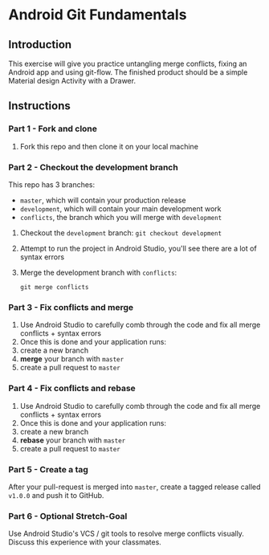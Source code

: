 # Android Git Fundamentals

## Introduction

This exercise will give you practice untangling merge conflicts, fixing an Android app and using git-flow. The finished product should be a simple Material design Activity with a Drawer.

## Instructions

### Part 1 - Fork and clone
1. Fork this repo and then clone it on your local machine

### Part 2 - Checkout the development branch
This repo has 3 branches:
  * `master`, which will contain your production release
  * `development`, which will contain your main development work
  * `conflicts`, the branch which you will merge with `development`
1. Checkout the `development` branch:
`git checkout development`
2. Attempt to run the project in Android Studio, you'll see there are a lot of syntax errors
3. Merge the development branch with `conflicts`:    

      `git merge conflicts`

### Part 3 - Fix conflicts and merge
1. Use Android Studio to carefully comb through the code and fix all merge conflicts + syntax errors
2. Once this is done and your application runs:
  1. create a new branch
  2. **merge** your branch with `master`
  3. create a pull request to `master`

### Part 4 - Fix conflicts and rebase
1. Use Android Studio to carefully comb through the code and fix all merge conflicts + syntax errors
2. Once this is done and your application runs:
  1. create a new branch
  2. **rebase** your branch with `master`
  3. create a pull request to `master`

### Part 5 - Create a tag
After your pull-request is merged into `master`, create a tagged release called `v1.0.0` and push it to GitHub.

### Part 6 - Optional Stretch-Goal
Use Android Studio's VCS / git tools to resolve merge conflicts visually. Discuss this experience with your classmates.

